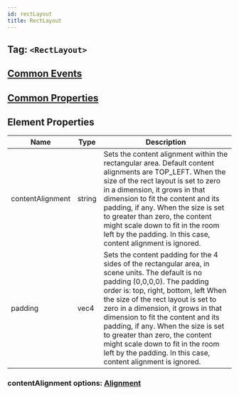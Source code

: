 ```yaml
---
id: rectLayout
title: RectLayout
---
```


## Tag: `<RectLayout>`

## [Common Events](../types/Events.md)

## [Common Properties](../types/Properties.md)

## Element Properties

| Name    | Type   | Description |
| ------- | ------ | ----------- |
| contentAlignment | string | Sets the content alignment within the rectangular area. Default content alignments are TOP_LEFT. When the size of the rect layout is set to zero in a dimension, it grows in that dimension to fit the content and its padding, if any. When the size is set to greater than zero, the content might scale down to fit in the room left by the padding. In this case, content alignment is ignored. |
| padding | vec4 | Sets the content padding for the 4 sides of the rectangular area, in scene units. The default is no padding (0,0,0,0). The padding order is: top, right, bottom, left When the size of the rect layout is set to zero in a dimension, it grows in that dimension to fit the content and its padding, if any. When the size is set to greater than zero, the content might scale down to fit in the room left by the padding. In this case, content alignment is ignored. |

### contentAlignment options: [Alignment](../types/Alignment.md)
